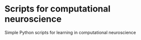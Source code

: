 # Scripts for computational neuroscience

Simple Python scripts for learning in computational neuroscience

